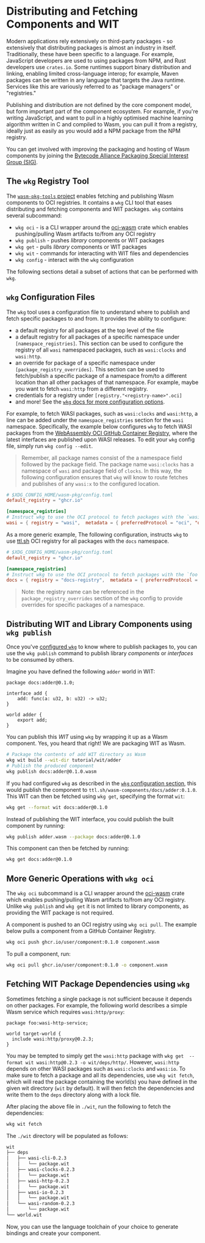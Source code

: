 # Distributing and Fetching Components and WIT

Modern applications rely extensively on third-party packages - so extensively that distributing packages is almost an industry in itself. Traditionally, these have been specific to a language. For example, JavaScript developers are used to using packages from NPM, and Rust developers use `crates.io`. Some runtimes support binary distribution and linking, enabling limited cross-language interop; for example, Maven packages can be written in any language that targets the Java runtime. Services like this are variously referred to as "package managers" or "registries."

Publishing and distribution are not defined by the core component model, but form important part of the component ecosystem. For example, if you're writing JavaScript, and want to pull in a highly optimised machine learning algorithm written in C and compiled to Wasm, you can pull it from a registry, ideally just as easily as you would add a NPM package from the NPM registry.

You can get involved with improving the packaging and hosting of Wasm components by joining the [Bytecode Alliance Packaging Special Interest Group (SIG)](https://github.com/bytecodealliance/governance/blob/main/SIGs/sig-packaging/proposal.md).

## The `wkg` Registry Tool

The [`wasm-pkg-tools` project](https://github.com/bytecodealliance/wasm-pkg-tools) enables fetching and publishing Wasm components to OCI registries. It contains a `wkg` CLI tool that eases distributing and fetching components and WIT packages. `wkg` contains several subcommand:

- `wkg oci` - is a CLI wrapper around the [oci-wasm](https://github.com/bytecodealliance/rust-oci-wasm) crate which enables pushing/pulling Wasm artifacts to/from any OCI registry
- `wkg publish` - pushes *library* components or WIT packages
- `wkg get` - pulls *library* components or WIT packages
- `wkg wit` - commands for interacting with WIT files and dependencies
- `wkg config` - interact with the `wkg` configuration

The following sections detail a subset of actions that can be performed with `wkg`.

## `wkg` Configuration Files

The `wkg` tool uses a configuration file to understand where to publish and fetch specific packages to and from. It provides the ability to configure:

- a default registry for all packages at the top level of the file
- a default registry for all packages of a specific namespace under `[namespace_registries]`. This section can be used to configure the registry of all `wasi` namespaced packages, such as `wasi:clocks` and `wasi:http`.
- an override for package of a specific namespace under `[package_registry_overrides]`. This section can be used to fetch/publish a specific package of a namespace from/to a different location than all other packages of that namespace. For example, maybe you want to fetch `wasi:http` from a different registry.
- credentials for a registry under `[registry."<registry-name>".oci]`
- and more! See the [`wkg` docs for more configuration options](https://github.com/bytecodealliance/wasm-pkg-tools?tab=readme-ov-file#configuration).

For example, to fetch WASI packages, such as `wasi:clocks` and `wasi:http`, a line can be added under the `namespace_registries` section for the `wasi` namespace. Specifically, the example below configures `wkg` to fetch WASI packages from the [WebAssembly OCI GitHub Container Registry](https://github.com/orgs/WebAssembly/packages), where the latest interfaces are published upon WASI releases. To edit your `wkg` config file, simply run `wkg config --edit`.

> Remember, all package names consist of the a namespace field followed by the package field. The package name `wasi:clocks` has a namespace of `wasi` and package field of `clocks`. In this way, the following configuration ensures that `wkg` will know to route fetches and publishes of any `wasi:x` to the configured location.

```toml
# $XDG_CONFIG_HOME/wasm-pkg/config.toml
default_registry = "ghcr.io"

[namespace_registries]
# Instruct wkg to use the OCI protocol to fetch packages with the `wasi` namespace from ghcr.io/webassembly
wasi = { registry = "wasi",  metadata = { preferredProtocol = "oci", "oci" = {registry = "ghcr.io", namespacePrefix = "webassembly/" } } }
```

As a more generic example, The following configuration, instructs `wkg` to use [ttl.sh](https://ttl.sh/) OCI registry for all packages with the `docs` namespace.

```toml
# $XDG_CONFIG_HOME/wasm-pkg/config.toml
default_registry = "ghcr.io"

[namespace_registries]
# Instruct wkg to use the OCI protocol to fetch packages with the `foo` namespace from ttl.sh/wasm-components
docs = { registry = "docs-registry",  metadata = { preferredProtocol = "oci", "oci" = {registry = "ttl.sh", namespacePrefix = "wasm-components/" } } }
```

> Note: the registry name can be referenced in the `package_registry_overrides` section of the `wkg` config to provide overrides for specific packages of a namespace.


## Distributing WIT and Library Components using  `wkg publish`

Once you've [configured `wkg`](#wkg-configuration-files) to know where to publish packages to, you can use the `wkg publish` command to publish library *components* or *interfaces* to be consumed by others.

Imagine you have defined the following `adder` world in WIT:

```wit
package docs:adder@0.1.0;

interface add {
    add: func(a: u32, b: u32) -> u32;
}

world adder {
    export add;
}
```

You can publish this *WIT* using `wkg` by wrapping it up as a Wasm component. Yes, you heard that right! We are packaging WIT as Wasm.

```sh
# Package the contents of add WIT directory as Wasm
wkg wit build --wit-dir tutorial/wit/adder
# Publish the produced component
wkg publish docs:adder@0.1.0.wasm
```

If you had configured `wkg` as described in the [`wkg` configuration section](#wkg-configuration-files), this would publish the component to `ttl.sh/wasm-components/docs/adder:0.1.0`. This WIT can then be fetched using `wkg get`, specifying the format `wit`:

```sh
wkg get --format wit docs:adder@0.1.0
```

Instead of publishing the WIT interface, you could publish the built component by running:

```sh
wkg publish adder.wasm --package docs:adder@0.1.0
```

This component can then be fetched by running:

```sh
wkg get docs:adder@0.1.0
```

## More Generic Operations with `wkg oci`

The `wkg oci` subcommand is a CLI wrapper around the [oci-wasm](https://github.com/bytecodealliance/rust-oci-wasm) crate which enables pushing/pulling Wasm artifacts to/from any OCI registry. Unlike `wkg publish` and `wkg get` it is not limited to library components, as providing the WIT package is not required.

A component is pushed to an OCI registry using `wkg oci pull`. The example below pulls a component from a GitHub Container Registry.

```sh
wkg oci push ghcr.io/user/component:0.1.0 component.wasm
```

To pull a component, run:

```sh
wkg oci pull ghcr.io/user/component:0.1.0 -o component.wasm
```

## Fetching WIT Package Dependencies using `wkg`

Sometimes fetching a single package is not sufficient because it depends on other packages. For example, the following world describes a simple Wasm service which requires `wasi:http/proxy`:

```wit
package foo:wasi-http-service;

world target-world {
  include wasi:http/proxy@0.2.3;
}
```

You may be tempted to simply get the `wasi:http` package with `wkg get  --format wit wasi:http@0.2.3 -o wit/deps/http/`. However, `wasi:http` depends on other WASI packages such as `wasi:clocks` and `wasi:io`. To make sure to fetch a package and all its dependencies, use `wkg wit fetch`, which will read the package containing the world(s) you have defined in the given wit directory (`wit` by default). It will then fetch the
dependencies and write them to the `deps` directory along with a lock file.

After placing the above file in `./wit`, run the following to fetch the dependencies:

```sh
wkg wit fetch
```

The `./wit` directory will be populated as follows:
```sh
wit
├── deps
│   ├── wasi-cli-0.2.3
│   │   └── package.wit
│   ├── wasi-clocks-0.2.3
│   │   └── package.wit
│   ├── wasi-http-0.2.3
│   │   └── package.wit
│   ├── wasi-io-0.2.3
│   │   └── package.wit
│   └── wasi-random-0.2.3
│       └── package.wit
└── world.wit
```

Now, you can use the language toolchain of your choice to generate bindings and create your component.